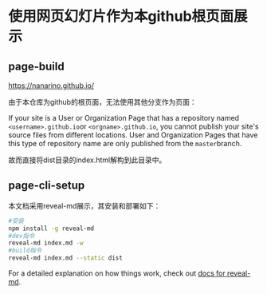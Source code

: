 # 使用网页幻灯片作为本github根页面展示



## page-build

<https://nanarino.github.io/>

由于本仓库为github的根页面，无法使用其他分支作为页面：

If your site is a User or Organization Page that has a repository named `<username>.github.io`or `<orgname>.github.io`, you cannot publish your site's source files from different locations. User and Organization Pages that have this type of repository name are only published from the `master`branch.

故而直接将dist目录的index.html解构到此目录中。



## page-cli-setup

本文档采用reveal-md展示，其安装和部署如下：

```bash
#安装
npm install -g reveal-md
#dev指令
reveal-md index.md -w
#build指令
reveal-md index.md --static dist
```

For a detailed explanation on how things work, check out [docs for reveal-md](https://github.com/webpro/reveal-md).